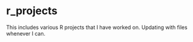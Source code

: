 # r_projects

This includes various R projects that I have worked on.
Updating with files whenever I can.
